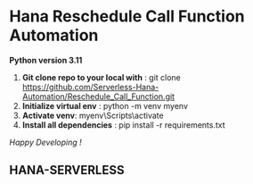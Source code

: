 # Hana Reschedule Call Function Automation

**Python version 3.11**

1. **Git clone repo to your local with** : git clone https://github.com/Serverless-Hana-Automation/Reschedule_Call_Function.git
2. **Initialize virtual env** : python -m venv myenv
3. **Activate venv**: myenv\Scripts\activate
4. **Install all dependencies** : pip install -r requirements.txt

_Happy Developing !_

## HANA-SERVERLESS ##

